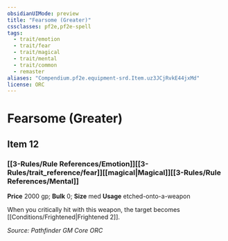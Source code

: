 ```yaml
---
obsidianUIMode: preview
title: "Fearsome (Greater)"
cssclasses: pf2e,pf2e-spell
tags:
  - trait/emotion
  - trait/fear
  - trait/magical
  - trait/mental
  - trait/common
  - remaster
aliases: "Compendium.pf2e.equipment-srd.Item.uz3JCjRvkE44jxMd"
license: ORC
---
```

# Fearsome (Greater)
## Item 12
### [[3-Rules/Rule References/Emotion]][[3-Rules/trait_reference/fear]][[magical|Magical]][[3-Rules/Rule References/Mental]]


**Price** 2000 gp; 
**Bulk** 0; **Size** med
**Usage** etched-onto-a-weapon

When you critically hit with this weapon, the target becomes [[Conditions/Frightened|Frightened 2]].

*Source: Pathfinder GM Core*
*ORC*